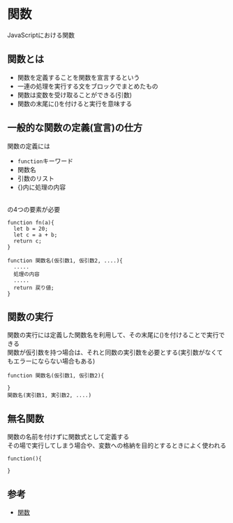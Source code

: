 # 関数
JavaScriptにおける関数

## 関数とは
- 関数を定義することを関数を宣言するという
- 一連の処理を実行する文をブロックでまとめたもの
- 関数は変数を受け取ることができる(引数)
- 関数の末尾に()を付けると実行を意味する

## 一般的な関数の定義(宣言)の仕方
関数の定義には
- `function`キーワード
- 関数名
- 引数のリスト
- {}内に処理の内容

<br>の4つの要素が必要

```
function fn(a){
  let b = 20;
  let c = a + b;
  return c;
}

function 関数名(仮引数1, 仮引数2, ....){
  .....
  処理の内容
  .....
  return 戻り値;
}
```

## 関数の実行
関数の実行には定義した関数名を利用して、その末尾に()を付けることで実行できる
<br>関数が仮引数を持つ場合は、それと同数の実引数を必要とする(実引数がなくてもエラーにならない場合もある)

```
function 関数名(仮引数1, 仮引数2){

}
関数名(実引数1, 実引数2, ....)
```

## 無名関数
関数の名前を付けずに関数式として定義する
<br>その場で実行してしまう場合や、変数への格納を目的とするときによく使われる

```
function(){

}
```

## 参考
- [関数](https://developer.mozilla.org/ja/docs/Web/JavaScript/Guide/Functions)
